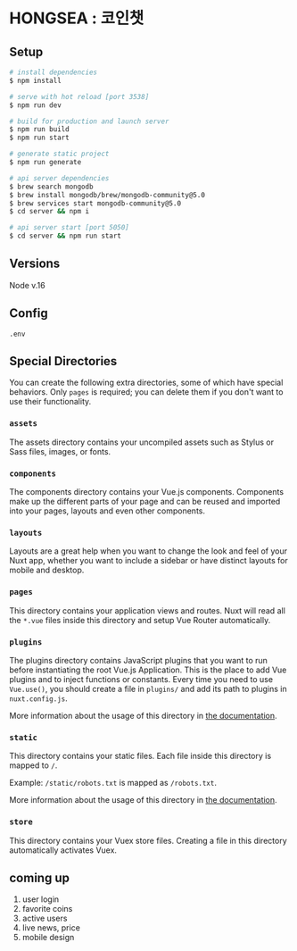 # HONGSEA : 코인챗

## Setup

```bash
# install dependencies
$ npm install

# serve with hot reload [port 3538]
$ npm run dev

# build for production and launch server
$ npm run build
$ npm run start

# generate static project
$ npm run generate

# api server dependencies
$ brew search mongodb
$ brew install mongodb/brew/mongodb-community@5.0
$ brew services start mongodb-community@5.0
$ cd server && npm i

# api server start [port 5050]
$ cd server && npm run start
```

## Versions
Node v.16

## Config
`.env`

## Special Directories

You can create the following extra directories, some of which have special behaviors. Only `pages` is required; you can delete them if you don't want to use their functionality.

### `assets`

The assets directory contains your uncompiled assets such as Stylus or Sass files, images, or fonts.

### `components`

The components directory contains your Vue.js components. Components make up the different parts of your page and can be reused and imported into your pages, layouts and even other components.

### `layouts`

Layouts are a great help when you want to change the look and feel of your Nuxt app, whether you want to include a sidebar or have distinct layouts for mobile and desktop.

### `pages`

This directory contains your application views and routes. Nuxt will read all the `*.vue` files inside this directory and setup Vue Router automatically.

### `plugins`

The plugins directory contains JavaScript plugins that you want to run before instantiating the root Vue.js Application. This is the place to add Vue plugins and to inject functions or constants. Every time you need to use `Vue.use()`, you should create a file in `plugins/` and add its path to plugins in `nuxt.config.js`.

More information about the usage of this directory in [the documentation](https://nuxtjs.org/docs/2.x/directory-structure/plugins).

### `static`

This directory contains your static files. Each file inside this directory is mapped to `/`.

Example: `/static/robots.txt` is mapped as `/robots.txt`.

More information about the usage of this directory in [the documentation](https://nuxtjs.org/docs/2.x/directory-structure/static).

### `store`

This directory contains your Vuex store files. Creating a file in this directory automatically activates Vuex.



## coming up
1. user login
2. favorite coins
3. active users
4. live news, price
5. mobile design
